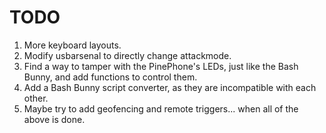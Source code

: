 # TODO

1) More keyboard layouts.
2) Modify usbarsenal to directly change attackmode.
3) Find a way to tamper with the PinePhone's LEDs, just like the Bash Bunny, and add functions to control them.
4) Add a Bash Bunny script converter, as they are incompatible with each other.
5) Maybe try to add geofencing and remote triggers... when all of the above is done.
